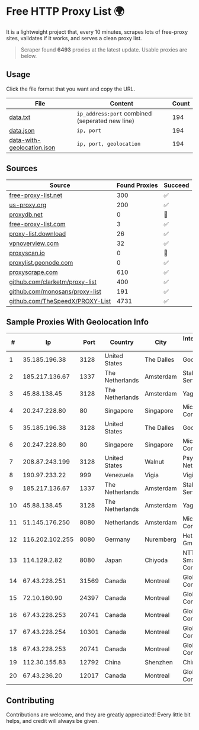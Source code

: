 
# Free HTTP Proxy List 🌍

It is a lightweight project that, every 10 minutes, scrapes lots of free-proxy sites, validates if it works, and serves a clean proxy list.


> Scraper found **6493** proxies at the latest update. Usable proxies are below.

## Usage

Click the file format that you want and copy the URL.


|File|Content|Count|
|----|-------|-----|
|[data.txt](https://raw.githubusercontent.com/themiralay/Proxy-List-World/master/data.txt)|`ip_address:port` combined (seperated new line)|194|
|[data.json](https://raw.githubusercontent.com/themiralay/Proxy-List-World/master/data.json)|`ip, port`|194|
|[data-with-geolocation.json](https://raw.githubusercontent.com/themiralay/Proxy-List-World/master/data-with-geolocation.json)|`ip, port, geolocation`|194|

## Sources

|Source|Found Proxies|Succeed|
|------|-------------|-------|
|[free-proxy-list.net](https://free-proxy-list.net)|300|✅|
|[us-proxy.org](https://www.us-proxy.org)|200|✅|
|[proxydb.net](http://proxydb.net)|0|🚫|
|[free-proxy-list.com](https://free-proxy-list.com/?page=&port=&type%5B%5D=http&type%5B%5D=https&up_time=0&search=Search)|3|✅|
|[proxy-list.download](https://www.proxy-list.download/HTTP)|26|✅|
|[vpnoverview.com](https://vpnoverview.com/privacy/anonymous-browsing/free-proxy-servers)|32|✅|
|[proxyscan.io](https://www.proxyscan.io)|0|🚫|
|[proxylist.geonode.com](https://proxylist.geonode.com/api/proxy-list?limit=300&page=1&sort_by=lastChecked&sort_type=desc&protocols=http,https)|0|✅|
|[proxyscrape.com](https://api.proxyscrape.com/v2/?request=displayproxies&protocol=http&timeout=10000&country=all&ssl=all&anonymity=all)|610|✅|
|[github.com/clarketm/proxy-list](https://raw.githubusercontent.com/clarketm/proxy-list/master/proxy-list-raw.txt)|400|✅|
|[github.com/monosans/proxy-list](https://raw.githubusercontent.com/monosans/proxy-list/main/proxies/http.txt)|191|✅|
|[github.com/TheSpeedX/PROXY-List](https://raw.githubusercontent.com/TheSpeedX/PROXY-List/master/http.txt)|4731|✅|


## Sample Proxies With Geolocation Info

|#|Ip|Port|Country|City|Internet Service Provider|
|-|--|----|-------|----|-------------------------|
|1|35.185.196.38|3128|United States|The Dalles|Google LLC|
|2|185.217.136.67|1337|The Netherlands|Amsterdam|Stallion Network Services Limited|
|3|45.88.138.45|3128|The Netherlands|Amsterdam|Yaglom Labs Ltd|
|4|20.247.228.80|80|Singapore|Singapore|Microsoft Corporation|
|5|35.185.196.38|3128|United States|The Dalles|Google LLC|
|6|20.247.228.80|80|Singapore|Singapore|Microsoft Corporation|
|7|208.87.243.199|3128|United States|Walnut|Psychz Networks|
|8|190.97.233.22|999|Venezuela|Vigia|Viginet C.A|
|9|185.217.136.67|1337|The Netherlands|Amsterdam|Stallion Network Services Limited|
|10|45.88.138.45|3128|The Netherlands|Amsterdam|Yaglom Labs Ltd|
|11|51.145.176.250|8080|Netherlands|Amsterdam|Microsoft Corporation|
|12|116.202.102.255|8080|Germany|Nuremberg|Hetzner Online GmbH|
|13|114.129.2.82|8080|Japan|Chiyoda|NTT SmartConnect Corporation|
|14|67.43.228.251|31569|Canada|Montreal|GloboTech Communications|
|15|72.10.160.90|24397|Canada|Montreal|GloboTech Communications|
|16|67.43.228.253|20741|Canada|Montreal|GloboTech Communications|
|17|67.43.228.254|10301|Canada|Montreal|GloboTech Communications|
|18|67.43.228.253|20741|Canada|Montreal|GloboTech Communications|
|19|112.30.155.83|12792|China|Shenzhen|China Mobile|
|20|67.43.236.20|12017|Canada|Montreal|GloboTech Communications|



## Contributing

Contributions are welcome, and they are greatly appreciated! Every
little bit helps, and credit will always be given.

